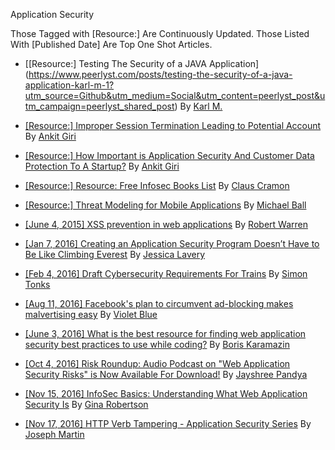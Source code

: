 Application Security

Those Tagged with [Resource:] Are Continuously Updated. Those Listed With [Published Date] Are Top One Shot Articles.

- [[Resource:] Testing The Security of a JAVA Application] (https://www.peerlyst.com/posts/testing-the-security-of-a-java-application-karl-m-1?utm_source=Github&utm_medium=Social&utm_content=peerlyst_post&utm_campaign=peerlyst_shared_post) By [Karl M.](https://www.peerlyst.com/users/karl-m-1?utm_source=Github&utm_medium=Social&utm_content=peerlyst_post&utm_campaign=peerlyst_shared_post)
- [[Resource:] Improper Session Termination Leading to Potential Account](https://www.peerlyst.com/posts/improper-session-termination-leading-to-potential-account-takeover-ankit-giri?utm_source=Github&utm_medium=Social&utm_content=peerlyst_post&utm_campaign=peerlyst_shared_post) By [Ankit Giri](https://www.peerlyst.com/users/ankit-giri?utm_source=Github&utm_medium=Social&utm_content=peerlyst_post&utm_campaign=peerlyst_shared_post)
- [[Resource:] How Important is Application Security And Customer Data Protection To A Startup?](https://www.peerlyst.com/posts/how-important-is-application-security-and-customer-data-protection-to-a-startup-ankit-giri-2?utm_source=Github&utm_medium=Social&utm_content=peerlyst_post&utm_campaign=peerlyst_shared_post) By [Ankit Giri](https://www.peerlyst.com/users/ankit-giri?utm_source=Github&utm_medium=Social&utm_content=peerlyst_post&utm_campaign=peerlyst_shared_post)
- [[Resource:] Resource: Free Infosec Books List](https://www.peerlyst.com/posts/resource-free-infosec-books-list?utm_source=Github&utm_medium=Social&utm_content=peerlyst_post&utm_campaign=peerlyst_shared_post) By [Claus Cramon](https://www.peerlyst.com/users/claus-cramon?utm_source=Github&utm_medium=Social&utm_content=peerlyst_post&utm_campaign=peerlyst_shared_post)
- [[Resource:] Threat Modeling for Mobile Applications](https://www.peerlyst.com/posts/threat-modeling-for-mobile-applications-michael-ball?utm_source=Github&utm_medium=Social&utm_content=peerlyst_post&utm_campaign=peerlyst_shared_post) By [Michael Ball](https://www.peerlyst.com/users/michael-ball?utm_source=Github&utm_medium=Social&utm_content=peerlyst_post&utm_campaign=peerlyst_shared_post)

- [[June 4, 2015] XSS prevention in web applications](https://www.peerlyst.com/posts/xss-prevention-in-web-applications-1?utm_source=Github&utm_medium=Social&utm_content=peerlyst_post&utm_campaign=peerlyst_shared_post) By [Robert Warren](https://www.peerlyst.com/users/robert-warren-1?utm_source=Github&utm_medium=Social&utm_content=peerlyst_post&utm_campaign=peerlyst_shared_post)
- [[Jan 7, 2016] Creating an Application Security Program Doesn’t Have to Be Like Climbing Everest](https://www.peerlyst.com/posts/creating-an-application-security-program-doesnt-have-to-be-like-climbing-everest?utm_source=Github&utm_medium=Social&utm_content=peerlyst_post&utm_campaign=peerlyst_shared_post) By [Jessica Lavery](https://www.peerlyst.com/users/jessica-lavery?utm_source=Github&utm_medium=Social&utm_content=peerlyst_post&utm_campaign=peerlyst_shared_post)
- [[Feb 4, 2016] Draft Cybersecurity Requirements For Trains](https://www.peerlyst.com/posts/draft-cybersecurity-requirements-for-trains?utm_source=Github&utm_medium=Social&utm_content=peerlyst_post&utm_campaign=peerlyst_shared_post) By [Simon Tonks](https://www.peerlyst.com/users/simon-tonks?utm_source=Github&utm_medium=Social&utm_content=peerlyst_post&utm_campaign=peerlyst_shared_post)
- [[Aug 11, 2016] Facebook's plan to circumvent ad-blocking makes malvertising easy](https://www.peerlyst.com/posts/facebook-s-plan-to-circumvent-ad-blocking-makes-malvertising-easy-violet-blue?utm_source=Github&utm_medium=Social&utm_content=peerlyst_post&utm_campaign=peerlyst_shared_post) By [Violet Blue](https://www.peerlyst.com/users/violet-blue?utm_source=Github&utm_medium=Social&utm_content=peerlyst_post&utm_campaign=peerlyst_shared_post)
- [[June 3, 2016] What is the best resource for finding web application security best practices to use while coding?](https://www.peerlyst.com/posts/what-is-the-best-resource-for-finding-web-application-security-best-practices-to-use-while-coding-boris-karamazin?utm_source=Github&utm_medium=Social&utm_content=peerlyst_post&utm_campaign=peerlyst_shared_post) By [Boris Karamazin](https://www.peerlyst.com/posts/what-is-the-best-resource-for-finding-web-application-security-best-practices-to-use-while-coding-boris-karamazin?utm_source=Github&utm_medium=Social&utm_content=peerlyst_post&utm_campaign=peerlyst_shared_post)
- [[Oct 4, 2016] Risk Roundup: Audio Podcast on "Web Application Security Risks" is Now Available For Download!](https://www.peerlyst.com/posts/risk-roundup-audio-podcast-on-web-application-security-risks-is-now-available-for-download-jayshree-pandya-ph-d?utm_source=Github&utm_medium=Social&utm_content=peerlyst_post&utm_campaign=peerlyst_shared_post) By [Jayshree Pandya](https://www.peerlyst.com/users/jayshree-pandya-ph-d?utm_source=Github&utm_medium=Social&utm_content=peerlyst_post&utm_campaign=peerlyst_shared_post)
- [[Nov 15, 2016] InfoSec Basics: Understanding What Web Application Security Is](https://www.peerlyst.com/posts/infosec-basics-understanding-what-web-application-security-is-gina-robertson?utm_source=Github&utm_medium=Social&utm_content=peerlyst_post&utm_campaign=peerlyst_shared_post) By [Gina Robertson](https://www.peerlyst.com/users/gina-robertson?utm_source=Github&utm_medium=Social&utm_content=peerlyst_post&utm_campaign=peerlyst_shared_post)
- [[Nov 17, 2016] HTTP Verb Tampering - Application Security Series](https://www.peerlyst.com/posts/http-web-tampering-application-security-series-joseph-martin?utm_source=Github&utm_medium=Social&utm_content=peerlyst_post&utm_campaign=peerlyst_shared_post) By [Joseph Martin](https://www.peerlyst.com/users/joseph-martin?utm_source=Github&utm_medium=Social&utm_content=peerlyst_post&utm_campaign=peerlyst_shared_post)



